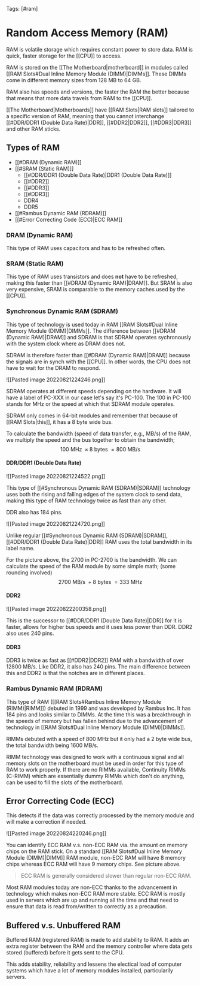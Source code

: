 Tags: [#ram]

# Random Access Memory (RAM)

RAM is volatile storage which requires constant power to store data. RAM is quick, faster storage for the [[CPU]] to access.

RAM is stored on the [[The Motherboard|motherboard]] in modules called [[RAM Slots#Dual Inline Memory Module (DIMM)|DIMMs]]. These DIMMs come in different memory sizes from 128 MB to 64 GB.

RAM also has speeds and versions, the faster the RAM the better because that means that more data travels from RAM to the [[CPU]].

[[The Motherboard|Motherboards]] have [[RAM Slots|RAM slots]] tailored to a specific version of RAM, meaning that you cannot interchange [[#DDR/DDR1 (Double Data Rate)|DDR]], [[#DDR2|DDR2]], [[#DDR3|DDR3]] and other RAM sticks.

## Types of RAM

- [[#DRAM (Dynamic RAM)]]
- [[#SRAM (Static RAM)]]
	- [[#DDR/DDR1 (Double Data Rate)|DDR1 (Double Data Rate)]]
	- [[#DDR2]]
	- [[#DDR3]]
	- [[#DDR3]]
	- DDR4
	- DDR5
- [[#Rambus Dynamic RAM (RDRAM)]]
- [[#Error Correcting Code (ECC)|ECC RAM]]

### DRAM (Dynamic RAM)

This type of RAM uses capacitors and has to be refreshed often.

### SRAM (Static RAM)

This type of RAM uses transistors and does **not** have to be refreshed, making this faster than [[#DRAM (Dynamic RAM)|DRAM]]. But SRAM is also very expensive, SRAM is comparable to the memory caches used by the [[CPU]].

### Synchronous Dynamic RAM (SDRAM)

This type of technology is used today in RAM [[RAM Slots#Dual Inline Memory Module (DIMM)|DIMMs]]. The difference between [[#DRAM (Dynamic RAM)|DRAM]] and SDRAM is that SDRAM operates sychronously with the system clock where as DRAM does not.

SDRAM is therefore faster than [[#DRAM (Dynamic RAM)|DRAM]] because the signals are in synch with the [[CPU]]. In other words, the CPU does not have to wait for the DRAM to respond.

![[Pasted image 20220821224246.png]]

SDRAM operates at different speeds depending on the hardware. It will have a label of PC-XXX in our case let's say it's PC-100. The 100 in PC-100 stands for MHz or the speed at which that SDRAM module operates.

SDRAM only comes in 64-bit modules and remember that because of [[RAM Slots|this]], it has a 8 byte wide bus.

To calculate the bandwidth (speed of data transfer, e.g., MB/s) of the RAM, we multiply the speed and the bus together to obtain the bandwidth;
$$
100\text{ MHz }\times8\text{ bytes } = 800\text{ MB/s}
$$

#### DDR/DDR1 (Double Data Rate)

![[Pasted image 20220821224522.png]]

This type of [[#Synchronous Dynamic RAM (SDRAM)|SDRAM]] technology uses both the rising and falling edges of the system clock to send data, making this type of RAM technology twice as fast than any other.

DDR also has 184 pins.

![[Pasted image 20220821224720.png]]

Unlike regular [[#Synchronous Dynamic RAM (SDRAM)|SDRAM]], [[#DDR/DDR1 (Double Data Rate)|DDR]] RAM uses the total bandwidth in its label name.

For the picture above, the 2700 in PC-2700 is the bandwidth. We can calculate the speed of the RAM module by some simple math; (some rounding involved)
$$
2700\text{ MB/s }\div8\text{ bytes } = 333\text{ MHz}
$$

#### DDR2

![[Pasted image 20220822200358.png]]

This is the successor to [[#DDR/DDR1 (Double Data Rate)|DDR]] for it is faster, allows for higher bus speeds and it uses less power than DDR. DDR2 also uses 240 pins.

#### DDR3

DDR3 is twice as fast as [[#DDR2|DDR2]] RAM with a bandwidth of over 12800 MB/s. Like DDR2, it also has 240 pins. The main difference between this and DDR2 is that the notches are in different places.

### Rambus Dynamic RAM (RDRAM)

This type of RAM ([[RAM Slots#Rambus Inline Memory Module (RIMM)|RIMM]]) debuted in 1999 and was developed by Rambus Inc. It has 184 pins and looks similar to DIMMs. At the time this was a breakthrough in the speeds of memory but has fallen behind due to the advancement of technology in [[RAM Slots#Dual Inline Memory Module (DIMM)|DIMMs]].

RIMMs debuted with a speed of 800 MHz but it only had a 2 byte wide bus, the total bandwidth being 1600 MB/s.

RIMM technology was designed to work with a continuous signal and all memory slots on the motherboard must be used in order for this type of RAM to work properly. If there are no RIMMs available, Continuity RIMMs (C-RIMM) which are essentially dummy RIMMs which don't do anything, can be used to fill the slots of the motherboard.

## Error Correcting Code (ECC)

This detects if the data was correctly processed by the memory module and will make a correction if needed.

![[Pasted image 20220824220246.png]]

You can identify ECC RAM v.s. non-ECC RAM via. the amount on memory chips on the RAM stick. On a standard [[RAM Slots#Dual Inline Memory Module (DIMM)|DIMM]] RAM module, non-ECC RAM will have 8 memory chips whereas ECC RAM will have 9 memory chips. See picture above.

>ECC RAM is generally considered slower than regular non-ECC RAM.

Most RAM modules today are non-ECC thanks to the advancement in technology which makes non-ECC RAM more stable. ECC RAM is mostly used in servers which are up and running all the time and that need to ensure that data is read from/written to correctly as a precaution.

## Buffered v.s. Unbuffered RAM

Buffered RAM (registered RAM) is made to add stability to RAM. It adds an extra register between the RAM and the memory controller where data gets stored (buffered) before it gets sent to the CPU.

This adds stability, reliability and lessens the electical load of computer systems which have a lot of memory modules installed, particularily servers.
